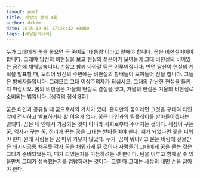 ```yaml
---
layout: post
title: 사랑의 정석 4회
author: drkim
date: 2015-12-01 17:28:32 +0900
tags: [깨달음의대화]
---
```

    
누가 그대에게 꿈을 물으면 곧 죽어도 '대통령'이라고 말해야 합니다. 꿈은 비현실이어야 합니다. 그래야 당신의 비현실을 보고 현실의 젊은이가 모여들어 그대 비현실의 비어있는 공간에 채워넣습니다. 손잡고 함께 나아갈 팀은 이루어집니다. 반면 당신이 현실의 계획을 발표할 때, 도리어 당신의 주변에는 비현실의 할배들이 모여들어 진을 칩니다. 그들은 방해자들입니다. 그러므로 그대 이상주의자가 되십시오. 그대의 간난한 현실을 들키지 마십시오. 봄의 비현실은 가을의 현실로 결실을 맺고, 가을의 현실은 겨울의 비현실로 소비되는 법입니다. [생각의 정석 8회] 

  


꿈은 타인과 공유될 때 꿈으로서의 가치가 있다. 혼자만의 꿈이라면 그것을 구태여 타인 앞에 전시하고 발표하거나 할 이유가 없다. 꿈은 타인과의 팀플레이를 받아들이겠다는 결의다. 꿈은 내 안에서 가공되는 것이 아니라 사회로부터 주어지는 것이다. 세상이 꾸는 꿈, 역사가 꾸는 꿈, 진리가 꾸는 꿈을 그대는 받아들여야 한다. 때가 되었다면 꽃을 피워야 한다.원래 사람들은 꿈 따위 키우지 않았다. 누가 '꿈이 뭐냐?'고 묻는 바람에 선물받은 돼지저금통 채우듯 각자 꿈을 채워가게 된 것이다.사람들이 그대에게 꿈을 묻는 것은 그대가 준비되었는지, 때가 되었는지를 가늠하려는 것 뿐이다. 팀을 이루고 함께갈 수 있을만치 그대가 성숙했는지를 염탐하려는 것이다. 그럴 때 그대는 세상의 내민 손을 잡아야 한다.